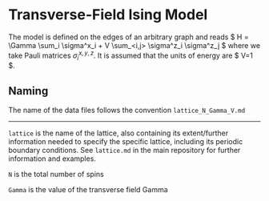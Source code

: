 # Transverse-Field Ising Model

The model is defined on the edges of an arbitrary graph and reads
$ H = \Gamma \sum_i \sigma^x_i + V \sum_<i,j> \sigma^z_i \sigma^z_j  $
where we take Pauli matrices $\sigma^{x,y,z}_i$.
It is assumed that the units of energy are $ V=1 $.

## Naming

The name of the data files follows the convention `lattice_N_Gamma_V.md`

---

`lattice` is the name of the lattice, also containing its extent/further information needed to specify the specific lattice, including its periodic boundary conditions. See `lattice.md` in the main repository for further information and examples.

`N` is the total number of spins

`Gamma` is the value of the transverse field Gamma
